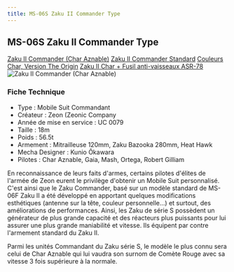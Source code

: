 ```yaml
---
title: MS-06S Zaku II Commander Type
---
```


MS-06S Zaku II Commander Type
-----------------------------


[Zaku II Commander (Char Aznable)](javascript:change_image_m('images/stories/saga/msgundam/mechas/ms-06s-char.png');) [Zaku II Commander Standard](javascript:change_image_m('images/stories/saga/msgundam/mechas/ms-06s.png');) [Couleurs Char, Version The Origin](javascript:change_image_m('images/stories/saga/origin/mechas/ms-06s-zaku-ii-char.png');) [Zaku II Char + Fusil anti-vaisseaux ASR-78](javascript:change_image_m('images/stories/saga/origin/mechas/ms-06s-asr-78.png');)      ![Zaku II Commander (Char Aznable)](/images/stories/saga/msgundam/mechas/ms-06s-char.png)    


### Fiche Technique


* Type : Mobile Suit Commandant
* Créateur : Zeon (Zeonic Company
* Année de mise en service : UC 0079
* Taille : 18m
* Poids : 56.5t
* Armement : Mitrailleuse 120mm, Zaku Bazooka 280mm, Heat Hawk
* Mecha Designer : Kunio Ôkawara
* Pilotes : Char Aznable, Gaia, Mash, Ortega, Robert Gilliam


En reconnaissance de leurs faits d'armes, certains pilotes d'élites de l'armée de Zeon eurent le privilège d'obtenir un Mobile Suit personnalisé. C'est ainsi que le Zaku Commander, basé sur un modèle standard de MS-06F Zaku II a été développé en apportant quelques modifications esthétiques (antenne sur la tête, couleur personnelle...) et surtout, des améliorations de performances. Ainsi, les Zaku de série S possèdent un générateur de plus grande capacité et des réacteurs plus puissants pour lui assurer une plus grande maniabilité et vitesse. Ils équipent par contre l'armement standard du Zaku II.


Parmi les unités Commandant du Zaku série S, le modèle le plus connu sera celui de Char Aznable qui lui vaudra son surnom de Comète Rouge avec sa vitesse 3 fois supérieure à la normale.

